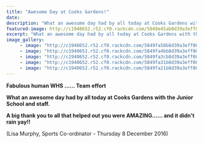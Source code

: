 ```yaml
---
title: "Awesome Day at Cooks Gardens!"
date: 
description: "What an awesome day had by all today at Cooks Gardens with the Junior School and staff of WHS, Thursday 8 December 2016..."
featured-image: http://c1940652.r52.cf0.rackcdn.com/5849e45ab8d39a3eff0007fb/WHS-made-by-students-best.jpg
excerpt: "What an awesome day had by all today at Cooks Gardens with the Junior School and staff of WHS."
image_gallery:
     - image: "http://c1940652.r52.cf0.rackcdn.com/5849fa58b8d39a3eff000847/WHS-made-by-students-best.jpg"
     - image: "http://c1940652.r52.cf0.rackcdn.com/5849fa4bb8d39a3eff000845/sack4.jpg"
     - image: "http://c1940652.r52.cf0.rackcdn.com/5849fa3cb8d39a3eff000843/sack3.jpg"
     - image: "http://c1940652.r52.cf0.rackcdn.com/5849fa31b8d39a3eff000841/sack2.jpg"
     - image: "http://c1940652.r52.cf0.rackcdn.com/5849fa21b8d39a3eff00083f/sack1.jpg"
---
```


<p><strong>Fabulous human WHS ...... Team effort &nbsp;<span class="_5mfr _47e3"><img class="img" src="https://www.facebook.com/images/emoji.php/v6/ff8/1/16/1f44d_1f3fc.png" alt="" width="16" height="16" /></span></strong></p>
<p><strong>What an awesome day had by all today at Cooks Gardens with the Junior School and staff.&nbsp;</strong></p>
<p><strong>A big thank you to all that helped out you were AMAZING...... and it didn't rain yay!!</strong></p>
<p><span>(Lisa Murphy, Sports Co-ordinator - Thursday 8 December 2016)</span></p>

